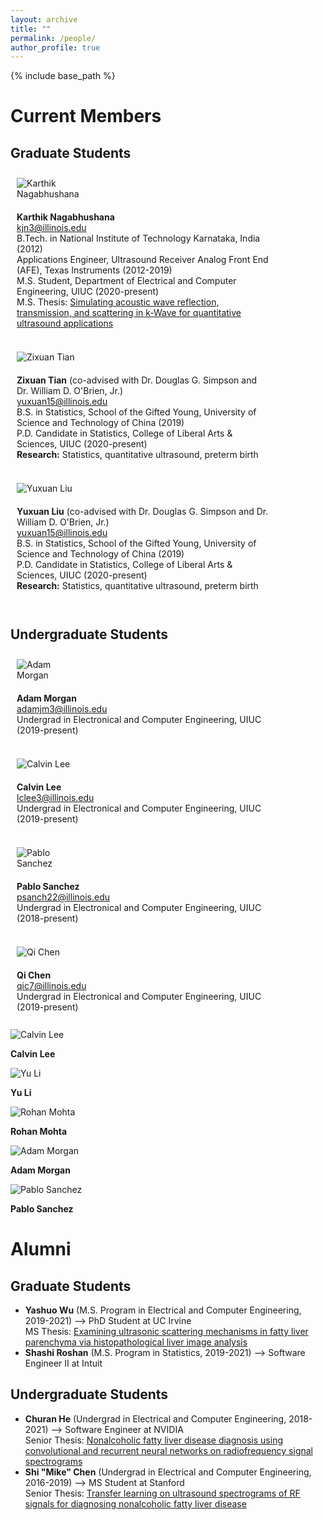 ```yaml
---
layout: archive
title: ""
permalink: /people/
author_profile: true
---
```


{% include base_path %}

Current Members
======

## Graduate Students
<style>
.row {
  width: 100%;
  height: 100%;
  display:table-row;
}
  
.column {
  float: left;
  padding: 10px;
}

.left {
  width: 20%;
  display: table-cell;
  vertical-align: middle;
}

.right {
  width: 80%;
  display: table-cell;
  vertical-align: middle;
}
  
@media screen and (max-width: 600px) {
  .column {
    width: 100%;
  }
  .left {
    width: 150px;
  }
}  
</style>

<div class="row">
  <div class="column left">
    <div class="member__avatar">
      <img src="/images/img/students/Karthik Nagabhushana.jpg" align="left" class="member__avatar" alt="Karthik Nagabhushana">
    </div>
  </div>
  <div class="column right">  
    <div class="member profile">
      <strong>Karthik Nagabhushana</strong><br/>
      <a href="mailto:kjn3@illinois.edu">kjn3@illinois.edu</a><br>
      B.Tech. in National Institute of Technology Karnataka, India (2012)<br>
      Applications Engineer, Ultrasound Receiver Analog Front End (AFE), Texas Instruments (2012-2019)<br>
      M.S. Student, Department of Electrical and Computer Engineering, UIUC (2020-present)<br>
      M.S. Thesis: <a href = "pdf link">Simulating acoustic wave reflection, transmission, and scattering in k-Wave for quantitative ultrasound applications </a>  <br/>
    </div>
  </div>
</div>
<br>

<div class="row">
  <div class="column left">
    <div class="member__avatar">
      <img src="/images/img/students/Zixuan Tian.jpg" align="left" class="member__avatar" alt="Zixuan Tian"> 
    </div>
  </div>
  <div class="column right">
    <div class="member profile">
      <strong>Zixuan Tian</strong> (co-advised with Dr. Douglas G. Simpson and Dr. William D. O'Brien, Jr.)<br>
      <a href="mailto:yuxuan15@illinois.edu">yuxuan15@illinois.edu</a><br>
      B.S. in Statistics, School of the Gifted Young, University of Science and Technology of China (2019)<br>
      P.D. Candidate in Statistics, College of Liberal Arts & Sciences, UIUC (2020-present)<br>
      <strong>Research:</strong> Statistics, quantitative ultrasound, preterm birth<br>
    </div>
  </div>
</div>
<br>
    
<div class="row">
  <div class="column left">
    <div class="member__avatar">
      <img src="/images/img/students/Yuxuan Liu.jpg" align="left" class="member__avatar" alt="Yuxuan Liu"> 
    </div>
  </div>
  <div class="column right">
    <div class="member profile">
      <strong>Yuxuan Liu</strong> (co-advised with Dr. Douglas G. Simpson and Dr. William D. O'Brien, Jr.)<br>
      <a href="mailto:yuxuan15@illinois.edu">yuxuan15@illinois.edu</a><br>
      B.S. in Statistics, School of the Gifted Young, University of Science and Technology of China (2019)<br>
      P.D. Candidate in Statistics, College of Liberal Arts & Sciences, UIUC (2020-present)<br>
      <strong>Research:</strong> Statistics, quantitative ultrasound, preterm birth<br>
    </div>
  </div>
</div>
<br>

## Undergraduate Students

<div class="row">
  <div class="column left">
    <div class="member__avatar">
      <img src="/images/img/students/Adam Morgan.jpg" align="left" class="member__avatar" alt="Adam Morgan"> 
    </div>
  </div>
  <div class="column right">
    <div class="member profile">
      <strong>Adam Morgan</strong><br>
      <a href="mailto:adamjm3@illinois.edu">adamjm3@illinois.edu</a><br>
      Undergrad in Electronical and Computer Engineering, UIUC (2019-present)<br>
    </div>
  </div>
</div>
<br>

<div class="row">
  <div class="column left">
    <div class="member__avatar">
      <img src="/images/img/students/Calvin Lee.jpg" align="left" class="member__avatar" alt="Calvin Lee"> 
    </div>
  </div>
  <div class="column right">
    <div class="member profile">
      <strong>Calvin Lee</strong><br>
      <a href="mailto:lclee3@illinois.edu">lclee3@illinois.edu</a><br>
      Undergrad in Electronical and Computer Engineering, UIUC (2019-present) <br>
    </div>
  </div>
</div>
<br>

<div class="row">
  <div class="column left">
    <div class="member__avatar">
      <img src="/images/img/students/Pablo Sanchez.jpg" align="left" class="member__avatar" alt="Pablo Sanchez"> 
    </div>
  </div>
  <div class="column right">
    <div class="member profile">
      <strong>Pablo Sanchez</strong><br>
      <a href="mailto:psanch22@illinois.edu">psanch22@illinois.edu</a><br>
      Undergrad in Electronical and Computer Engineering, UIUC (2018-present) <br>
    </div>
  </div>
</div>
<br>

<div class="row">
  <div class="column left">
    <div class="member__avatar">
      <img src="/images/img/students/Qi Chen.jpg" align="left" class="member__avatar" alt="Qi Chen"> 
    </div>
  </div>
  <div class="column right">
    <div class="member profile">
      <strong>Qi Chen</strong><br>
      <a href="mailto:qic7@illinois.edu">qic7@illinois.edu</a><br>
      Undergrad in Electronical and Computer Engineering, UIUC (2019-present) <br>
    </div>
  </div>
</div>
<br>



<left>
  <div class="member__avatar">
        <img src="/images/img/students/Calvin Lee.jpg" class="member__avatar" alt="Calvin Lee">  
  </div>
  <div class="author__content">
    <p><strong>Calvin Lee</strong></p>
  </div>

  <div class="member__avatar">
        <img src="/images/img/students/Yu Li.jpg" class="member__avatar" alt="Yu Li">  
  </div>
  <div class="author__content">
    <p><strong>Yu Li</strong></p>
  </div>
  
  <div class="member__avatar">
        <img src="/images/img/students/Rohan Mohta.jpg" class="member__avatar" alt="Rohan Mohta">  
  </div>
  <div class="author__content">
    <p><strong>Rohan Mohta</strong></p>
  </div>

  <div class="member__avatar">
        <img src="/images/img/students/Adam Morgan.jpg" class="member__avatar" alt="Adam Morgan">  
  </div>
  <div class="author__content">
    <p><strong>Adam Morgan</strong></p>
  </div>

  <div class="member__avatar">
        <img src="/images/img/students/Pablo Sanchez.jpg" class="member__avatar" alt="Pablo Sanchez">  
  </div>
  <div class="author__content">
    <p><strong>Pablo Sanchez</strong></p>
  </div>
</left>  


Alumni
======
## Graduate Students
- **Yashuo Wu** (M.S. Program in Electrical and Computer Engineering, 2019-2021) --> PhD Student at UC Irvine  <br/>
  MS Thesis: <a href = "/pdfs/Wu_MS_Thesis_2021.pdf">Examining ultrasonic scattering mechanisms in fatty liver parenchyma via histopathological liver image analysis  </a>  
- **Shashi Roshan** (M.S. Program in Statistics, 2019-2021) --> Software Engineer II at Intuit

## Undergraduate Students
- **Churan He** (Undergrad in Electrical and Computer Engineering, 2018-2021) --> Software Engineer at NVIDIA  <br/>
  Senior Thesis: <a href = "pdf link">Nonalcoholic fatty liver disease diagnosis using convolutional and recurrent neural networks on radiofrequency signal spectrograms </a>  
- **Shi "Mike" Chen** (Undergrad in Electrical and Computer Engineering, 2016-2019) --> MS Student at Stanford  <br/>
  Senior Thesis: <a href = "pdf link">Transfer learning on ultrasound spectrograms of RF signals for diagnosing nonalcoholic fatty liver disease </a>  
<br/>

